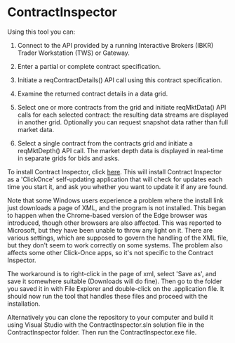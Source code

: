 # ContractInspector

Using this tool you can:

1. Connect to the API provided by a running Interactive Brokers (IBKR) Trader 
   Workstation (TWS) or Gateway.
   
2. Enter a partial or complete contract specification.

3. Initiate a reqContractDetails() API call using this contract specification.
   
4. Examine the returned contract details in a data grid.

5. Select one or more contracts from the grid and initiate reqMktData() API 
   calls for each selected contract: the resulting data streams are displayed 
   in another grid. Optionally you can request snapshot data rather than full 
   market data.
   
6. Select a single contract from the contracts grid and initiate a reqMktDepth()
   API call. The market depth data is displayed in real-time in separate grids
   for bids and asks.

To install Contract Inspector, click [here](https://www.tradewright.com/contractinspector/ContractInspector.application).
This will install Contract Inspector as a 'ClickOnce' self-updating application
that will check for updates each time you start it, and ask you whether you want
to update it if any are found.

Note that some Windows users experience a problem where the install link just
downloads a page of XML, and the program is not installed. This began to happen
when the Chrome-based version of the Edge browser was introduced, though other
browsers are also affected. This was reported to Microsoft, but they have been
unable to throw any light on it. There are various settings, which are supposed
to govern the handling of the XML file, but they don't seem to work correctly
on some systems. The problem also affects some other Click-Once apps, so it's not
specific to the Contract Inspector.

The workaround is to right-click in the page of xml, select 'Save as', and save it
somewhere suitable (Downloads will do fine). Then go to the folder you saved it in
with File Explorer and double-click on the .application file. It should now run the
tool that handles these files and proceed with the installation.

Alternatively you can clone the repository to your computer and build it using 
Visual Studio with the ContractInspector.sln solution file in the ContractInspector
folder. Then run the ContractInspector.exe file.
